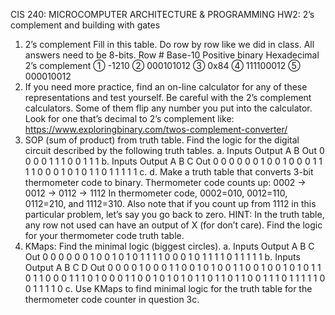 CIS 240: MICROCOMPUTER ARCHITECTURE & PROGRAMMING
HW2: 2’s complement and building with gates

1. 2’s complement
Fill in this table. Do row by row like we did in class. All answers need to be
8-bits.
Row # Base-10 Positive binary Hexadecimal 2’s complement
① -1210
② 000101012
③ 0x84
④ 111100012
⑤ 000010012
2. If you need more practice, find an on-line calculator for any of these
representations and test yourself. Be careful with the 2’s complement
calculators. Some of them flip any number you put into the calculator.
Look for one that’s decimal to 2’s complement like:
<https://www.exploringbinary.com/twos-complement-converter/>
3. SOP (sum of product) from truth table. Find the logic for the digital circuit
described by the following truth tables.
a.
Inputs Output
A B Out
0 0 0
0 1 1
1 0 0
1 1 1
b.
Inputs Output
A B C Out
0 0 0 0
0 0 1 0
0 1 0 0
0 1 1 1
1 0 0 0
1 0 1 0
1 1 0 1
1 1 1 1
c. d. Make a truth table that converts 3-bit thermometer code to binary.
Thermometer code counts up:
0002 → 0012 → 0112 → 1112
In thermometer code, 0002=010, 0012=110, 0112=210, and 1112=310.
Also note that if you count up from 1112 in this particular problem,
let’s say you go back to zero. HINT: In the truth table, any row not
used can have an output of X (for don’t care).
Find the logic for your thermometer code truth table.
4. KMaps: Find the minimal logic (biggest circles).
a.
Inputs Output
A B C Out
0 0 0 0
0 0 1 0
0 1 0 1
0 1 1 1
1 0 0 0
1 0 1 1
1 1 0 1
1 1 1 1
b.
Inputs Output
A B C D Out
0 0 0 0 1
0 0 0 1 1
0 0 1 0 1
0 0 1 1 0
0 1 0 0 1
0 1 0 1 1
0 1 1 0 0
0 1 1 1 0
1 0 0 0 1
1 0 0 1 0
1 0 1 0 1
1 0 1 1 0
1 1 0 0 1
1 1 0 1 1
1 1 1 0 0
1 1 1 1 0
c. Use KMaps to find minimal logic for the truth table for the
thermometer code counter in question 3c.
